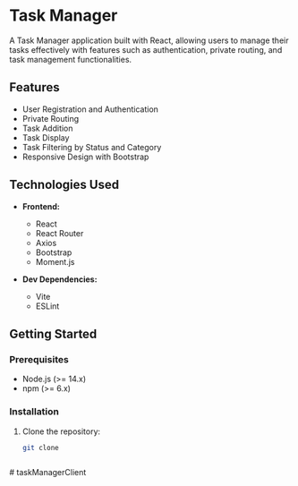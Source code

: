 # Task Manager

A Task Manager application built with React, allowing users to manage their tasks effectively with features such as authentication, private routing, and task management functionalities.

## Features

- User Registration and Authentication
- Private Routing
- Task Addition
- Task Display
- Task Filtering by Status and Category
- Responsive Design with Bootstrap

## Technologies Used

- **Frontend:**
  - React
  - React Router
  - Axios
  - Bootstrap
  - Moment.js

- **Dev Dependencies:**
  - Vite
  - ESLint

## Getting Started

### Prerequisites

- Node.js (>= 14.x)
- npm (>= 6.x)

### Installation

1. Clone the repository:

   ```bash
   git clone 



#   t a s k M a n a g e r C l i e n t  
 
